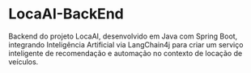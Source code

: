# LocaAI-BackEnd
Backend do projeto LocaAI, desenvolvido em Java com Spring Boot, integrando Inteligência Artificial via LangChain4j para criar um serviço inteligente de recomendação e automação no contexto de locação de veículos.
